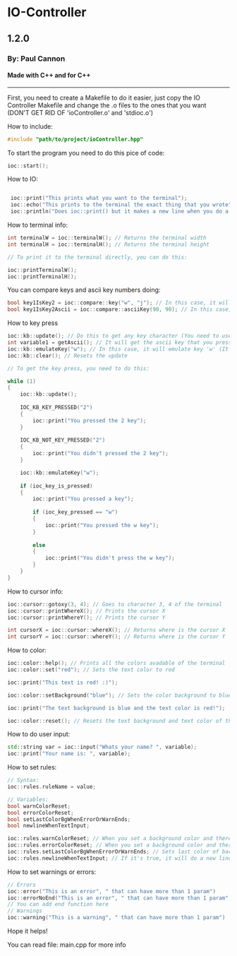 # IO-Controller

## 1.2.0

### By: Paul Cannon

#### Made with C++ and for C++
---

First, you need to create a Makefile to do it easier, just copy the IO Controller Makefile and change the .o files to the ones that you want (DON'T GET RID OF 'ioController.o' and 'stdioc.o')

How to include:

```cpp
#include "path/to/project/ioController.hpp"
```

To start the program you need to do this pice of code:
```cpp
ioc::start();
```

How to IO:

```cpp

 ioc::print("This prints what you want to the terminal"); 
 ioc::echo("This prints to the terminal the exact thing that you wrote");
 ioc::println("Does ioc::print() but it makes a new line when you do a new parameter")

```

How to terminal info:

```cpp
int terminalW = ioc::terminalW(); // Returns the terminal width
int terminalH = ioc::terminalH(); // Returns the terminal height

// To print it to the terminal directly, you can do this:

ioc::printTerminalW();
ioc::printTerminalH();
```

You can compare keys and ascii key numbers doing:

```cpp
bool key1IsKey2 = ioc::compare::key("w", "j"); // In this case, it will return false / 0, because key1 is not the same as key2
bool key1IsKey2Ascii = ioc::compare::asciiKey(90, 90); // In this case, it will return true / 1, because key1 is the same as key2
```

How to key press

```cpp
ioc::kb::update(); // Do this to get any key character (You need to use it in a while / for loop to do it right)
int variable1 = getAscii(); // It will get the ascii key that you pressed
ioc::kb::emulateKey("w"); // In this case, it will emulate key 'w' (It will do that key (x) will be pressed)
ioc::kb::clear(); // Resets the update

// To get the key press, you need to do this:

while (1)
{
    ioc::kb::update();
    
    IOC_KB_KEY_PRESSED("2")
    {
        ioc::print("You pressed the 2 key");
    }
    
    IOC_KB_NOT_KEY_PRESSED("2")
    {
        ioc::print("You didn't pressed the 2 key");
    }

    ioc::kb::emulateKey("w");
    
    if (ioc_key_is_pressed)
    {
        ioc::print("You pressed a key");
        
        if (ioc_key_pressed == "w")
        {
            ioc::print("You pressed the w key");
        }
        
        else
        {
            ioc::print("You didn't press the w key");
        }
    }
}

```

How to cursor info:

```cpp
ioc::cursor::gotoxy(3, 4); // Goes to character 3, 4 of the terminal
ioc::cursor::printWhereX(); // Prints the cursor X
ioc::cursor::printWhereY(); // Prints the cursor Y

int cursorX = ioc::cursor::whereX(); // Returns where is the cursor X
int cursorY = ioc::cursor::whereY(); // Returns where is the cursor Y
```

How to color:

```cpp
ioc::color::help(); // Prints all the colors avadable of the terminal
ioc::color::set("red"); // Sets the text color to red

ioc::print("This text is red! :)");

ioc::color::setBackground("blue"); // Sets the color background to blue

ioc::print("The text background is blue and the text color is red!");

ioc::color::reset(); // Resets the text background and text color of the terminal
```

How to do user input:

```cpp
std::string var = ioc::input("Whats your name? ", variable);
ioc::print("Your name is: ", variable);
```

How to set rules:

```cpp
// Syntax:
ioc::rules.ruleName = value;

// Variables:
bool warnColorReset;
bool errorColorReset;
bool setLastColorBgWhenErrorOrWarnEnds;
bool newlineWhenTextInput;

ioc::rules.warnColorReset; // When you set a background color and there is a warning it will reset background color to default if its true
ioc::rules.errorColorReset; // When you set a background color and there is an error it will reset background color to default if its true
ioc::rules.setLastColorBgWhenErrorOrWarnEnds; // Sets last color of background when warning / error (the variable 'rules.warnColorResets' needs to be true and same with 'rules.errorColorResets')
ioc::rules.newlineWhenTextInput; // If it's true, it will do a new line when doing user input

```

How to set warnings or errors:

```cpp
// Errors
ioc::error("This is an error", " that can have more than 1 param")
ioc::errorNoEnd("This is an error", " that can have more than 1 param", " and you can add your end function below this line of code")
// You can add end function here
// Warnings
ioc::warning("This is a warning", " that can have more than 1 param")
```

Hope it helps!

You can read file: main.cpp for more info
